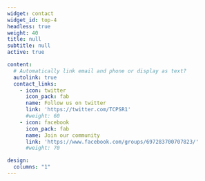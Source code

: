 ```yaml
---
widget: contact
widget_id: top-4
headless: true
weight: 40
title: null
subtitle: null
active: true

content:
  # Automatically link email and phone or display as text?
  autolink: true
  contact_links:
    - icon: twitter
      icon_pack: fab
      name: Follow us on twitter
      link: 'https://twitter.com/TCPSR1'
      #weight: 60
    - icon: facebook
      icon_pack: fab
      name: Join our community
      link: 'https://www.facebook.com/groups/697283700707823/'
      #weight: 70

design:
  columns: "1"
---
```

<!---
{{% cta cta_link="./people/" cta_text="Meet the team →" %}}
--->